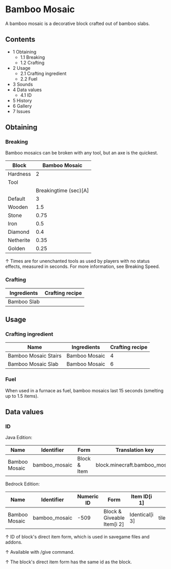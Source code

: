 # Bamboo Mosaic
A bamboo mosaic is a decorative block crafted out of bamboo slabs.

## Contents
- 1 Obtaining
	- 1.1 Breaking
	- 1.2 Crafting
- 2 Usage
	- 2.1 Crafting ingredient
	- 2.2 Fuel
- 3 Sounds
- 4 Data values
	- 4.1 ID
- 5 History
- 6 Gallery
- 7 Issues

## Obtaining
### Breaking
Bamboo mosaics can be broken with any tool, but an axe is the quickest.

| Block     | Bamboo Mosaic         |
|-----------|-----------------------|
| Hardness  | 2                     |
| Tool      |                       |
|           | Breakingtime (sec)[A] |
| Default   | 3                     |
| Wooden    | 1.5                   |
| Stone     | 0.75                  |
| Iron      | 0.5                   |
| Diamond   | 0.4                   |
| Netherite | 0.35                  |
| Golden    | 0.25                  |


↑ Times are for unenchanted tools as used by players with no status effects, measured in seconds. For more information, see Breaking Speed.


### Crafting
| Ingredients | Crafting recipe |
|-------------|-----------------|
| Bamboo Slab |                 |

## Usage
### Crafting ingredient
| Name                 | Ingredients   | Crafting recipe |
|----------------------|---------------|-----------------|
| Bamboo Mosaic Stairs | Bamboo Mosaic | 4               |
| Bamboo Mosaic Slab   | Bamboo Mosaic | 6               |

### Fuel
When used in a furnace as fuel, bamboo mosaics last 15 seconds (smelting up to 1.5 items).

## Data values
### ID
Java Edition:

| Name          | Identifier    | Form         | Translation key               |
|---------------|---------------|--------------|-------------------------------|
| Bamboo Mosaic | bamboo_mosaic | Block & Item | block.minecraft.bamboo_mosaic |

Bedrock Edition:

| Name          | Identifier    | Numeric ID | Form                       | Item ID[i 1]   | Translation key         |
|---------------|---------------|------------|----------------------------|----------------|-------------------------|
| Bamboo Mosaic | bamboo_mosaic | -509       | Block & Giveable Item[i 2] | Identical[i 3] | tile.bamboo_mosaic.name |


↑ ID of block's direct item form, which is used in savegame files and addons.

↑ Available with /give command.

↑ The block's direct item form has the same id as the block.



